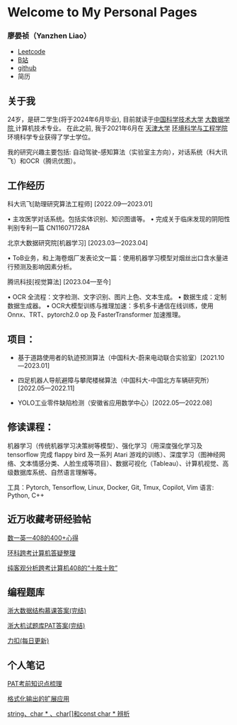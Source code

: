 # Welcome to My Personal Pages

### 廖晏祯（Yanzhen Liao）

* [Leetcode](https://leetcode.cn/u/mhhhaster/)
* [B站](https://space.bilibili.com/4844645)
* [github](https://github.com/Mhhhaster)
* 简历

## 关于我

24岁，是研二学生(将于2024年6月毕业), 目前就读于[中国科学技术大学](https://www.ustc.edu.cn/) [大数据学院 ](https://sds.ustc.edu.cn/)计算机技术专业。 在此之前, 我于2021年6月在 [天津大学](http://www.tju.edu.cn/) [环境科学与工程学院](http://tjusee.tju.edu.cn/) 环境科学专业获得了学士学位。

我的研究兴趣主要包括: 自动驾驶-感知算法（实验室主方向），对话系统（科大讯飞）和OCR（腾讯优图）。

## 工作经历

科大讯飞[助理研究算法工程师] [2022.09—2023.01]  

• 主攻医学对话系统。包括实体识别、知识图谱等。
• 完成关于临床发现的阴阳性判别专利一篇 CN116071728A

北京大数据研究院[机器学习] [2023.03—2023.04] 

• ToB业务，和上海卷烟厂发表论文一篇：使用机器学习模型对烟丝出口含水量进行预测及影响因素分析。

腾讯科技[视觉算法] [2023.04—至今] 

• OCR 全流程：文字检测、文字识别、图片上色、文本生成。
• 数据生成：定制数据生成器。
• OCR大模型训练与推理加速：多机多卡通信在线训练，使用 Onnx、TRT、pytorch2.0 op 及 FasterTransformer 加速推理。

## 项目：

* 基于道路使用者的轨迹预测算法（中国科大-蔚来电动联合实验室）[2021.10—2023.01] 

* 四足机器人导航避障与攀爬楼梯算法（中国科大-中国北方车辆研究所）[2022.05—2022.11]

* YOLO工业零件缺陷检测（安徽省应用数学中心）[2022.05—2022.08] 

  

## 修读课程：

机器学习（传统机器学习决策树等模型）、强化学习（用深度强化学习及 tensorflow 完成 flappy bird 及一系列 Atari 游戏的训练）、深度学习（图神经网络、文本情感分类、人脸生成等项目）、数据可视化（Tableau）、计算机视觉、高级数据库系统、自然语言理解等。

工具：Pytorch, Tensorflow, Linux, Docker, Git, Tmux, Copilot, Vim
语言: Python, C++


## 近万收藏考研经验帖

[数一英一408的400+心得](https://zhuanlan.zhihu.com/p/401034086)

[环科跨考计算机答疑整理](https://zhuanlan.zhihu.com/p/396699404)

[纯客观分析跨考计算机408的“十胜十败”](https://zhuanlan.zhihu.com/p/397615245)

## 编程题库

[浙大数据结构慕课答案(完结)](https://github.com/Mhhhaster/MOOC-DS-homework/tree/master/%E6%95%B0%E6%8D%AE%E7%BB%93%E6%9E%84%E6%B5%99%E5%A4%A7)

[浙大机试题库PAT答案(完结)](https://github.com/Mhhhaster/PAT-test-Advanced)

[力扣(每日更新)](https://github.com/Mhhhaster/myleetcode)

## 个人笔记

[PAT考前知识点梳理](https://blog.csdn.net/Mhhhaster/article/details/106748807?spm=1001.2014.3001.5501)

[格式化输出的扩展应用](https://blog.csdn.net/Mhhhaster/article/details/105982360)

[string、char * 、char[]和const char * 辨析](https://blog.csdn.net/Mhhhaster/article/details/105883299)


